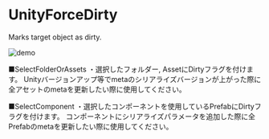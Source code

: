 # UnityForceDirty
Marks target object as dirty.

![demo](demo1.png)

■SelectFolderOrAssets
・選択したフォルダー, AssetにDirtyフラグを付けます。
Unityバージョンアップ等でmetaのシリアライズバージョンが上がった際に全アセットのmetaを更新したい際に使用してください。

■SelectComponent
・選択したコンポーネントを使用しているPrefabにDirtyフラグを付けます。
コンポーネントにシリアライズパラメータを追加した際に全Prefabのmetaを更新したい際に使用してください。
